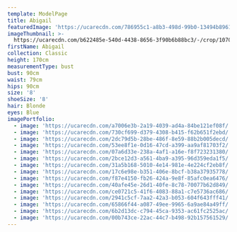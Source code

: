 ```yaml
---
template: ModelPage
title: Abigail
featuredImage: 'https://ucarecdn.com/786955c1-a8b3-498d-99b0-13494b8961af/'
imageThumbnail: >-
  https://ucarecdn.com/b622485e-540d-4438-8656-3f90b6b88bc3/-/crop/1070x1374/566,0/-/preview/
firstName: Abigail
collection: Classic
height: 170cm
measurementType: bust
bust: 90cm
waist: 79cm
hips: 90cm
size: '8'
shoeSize: '8'
hair: Blonde
eyes: Blue
imagePortfolio:
  - image: 'https://ucarecdn.com/a7006e3b-2a19-4039-ad4a-84be121ef08f/'
  - image: 'https://ucarecdn.com/730cf699-d379-4308-b415-f62b651f2ebd/'
  - image: 'https://ucarecdn.com/2dc79d5b-28be-486f-8e59-88b2b005decd/'
  - image: 'https://ucarecdn.com/53ee8f1e-0d16-47cd-a399-aa9af81703f2/'
  - image: 'https://ucarecdn.com/07a6d33e-238a-4af1-a16e-f8f723231380/'
  - image: 'https://ucarecdn.com/2bce12d3-a561-4ba9-a395-96d359eda1f5/'
  - image: 'https://ucarecdn.com/31a5b168-5010-4e14-981e-4e224cf2eb8f/'
  - image: 'https://ucarecdn.com/17c6e98e-b351-406e-8bcf-b38a37935778/'
  - image: 'https://ucarecdn.com/f87e4150-fb26-424a-9e8f-85afc0ea6476/'
  - image: 'https://ucarecdn.com/40afe45e-26d1-40fe-8c78-70077b62d849/'
  - image: 'https://ucarecdn.com/ce0721c5-41f6-4083-88a1-c7e5736ac686/'
  - image: 'https://ucarecdn.com/2941c5cf-7aa2-42a3-b053-604f643fff41/'
  - image: 'https://ucarecdn.com/65866f44-a087-49ee-9965-6a9ae84a49ff/'
  - image: 'https://ucarecdn.com/6b2d13dc-c794-45ca-9353-ac61fc2525ac/'
  - image: 'https://ucarecdn.com/00b743ce-22ac-44c7-b498-92b157561529/'
---
```



